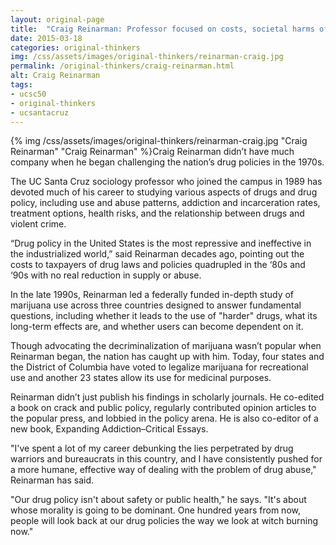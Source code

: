 ```yaml
---
layout: original-page
title:  "Craig Reinarman: Professor focused on costs, societal harms of nation’s drug laws"
date: 2015-03-18
categories: original-thinkers
img: /css/assets/images/original-thinkers/reinarman-craig.jpg
permalink: /original-thinkers/craig-reinarman.html
alt: Craig Reinarman
tags: 
- ucsc50
- original-thinkers
- ucsantacruz
---
```


{% img /css/assets/images/original-thinkers/reinarman-craig.jpg "Craig Reinarman" "Craig Reinarman" %}Craig Reinarman didn’t have much company when he began challenging the nation’s drug policies in the 1970s. The UC Santa Cruz sociology professor who joined the campus in 1989 has devoted much of his career to studying various aspects of drugs and drug policy, including use and abuse patterns, addiction and incarceration rates, treatment options, health risks, and the relationship between drugs and violent crime.“Drug policy in the United States is the most repressive and ineffective in the industrialized world,” said Reinarman decades ago, pointing out the costs to taxpayers of drug laws and policies quadrupled in the ‘80s and ‘90s with no real reduction in supply or abuse. 

In the late 1990s, Reinarman led a federally funded in-depth study of marijuana use across three countries designed to answer fundamental questions, including whether it leads to the use of "harder" drugs, what its long-term effects are, and whether users can become dependent on it.

Though advocating the decriminalization of marijuana wasn’t popular when Reinarman began, the nation has caught up with him. Today, four states and the District of Columbia have voted to legalize marijuana for recreational use and another 23 states allow its use for medicinal purposes. Reinarman didn’t just publish his findings in scholarly journals. He co-edited a book on crack and public policy, regularly contributed opinion articles to the popular press, and lobbied in the policy arena. He is also co-editor of a new book, Expanding Addiction–Critical Essays. 

"I've spent a lot of my career debunking the lies perpetrated by drug warriors and bureaucrats in this country, and I have consistently pushed for a more humane, effective way of dealing with the problem of drug abuse," Reinarman has said.

"Our drug policy isn't about safety or public health," he says. "It's about whose morality is going to be dominant. One hundred years from now, people will look back at our drug policies the way we look at witch burning now." 